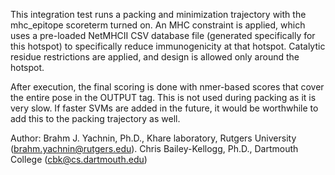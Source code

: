 This integration test runs a packing and minimization trajectory with the mhc_epitope scoreterm
turned on.  An MHC constraint is applied, which uses a pre-loaded NetMHCII CSV database file
(generated specifically for this hotspot) to specifically reduce immunogenicity at
that hotspot.  Catalytic residue restrictions are applied, and design is allowed only around the
hotspot.

After execution, the final scoring is done with nmer-based scores that cover the entire pose in the OUTPUT
tag.  This is not used during packing as it is very slow.  If faster SVMs are added in the future, it would
be worthwhile to add this to the packing trajectory as well.

Author: Brahm J. Yachnin, Ph.D., Khare laboratory, Rutgers University (brahm.yachnin@rutgers.edu).
Chris Bailey-Kellogg, Ph.D., Dartmouth College (cbk@cs.dartmouth.edu)
